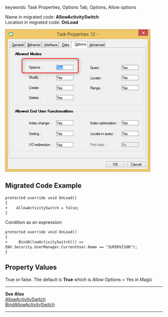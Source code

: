 ﻿keywords: Task Properties, Options Tab, Options, Allow options 

Name in migrated code: **AllowActivitySwitch**  
Location in migrated code: **OnLoad**


![Options](Options.png)

## Migrated Code Example


```csdiff   
protected override void OnLoad()
{
+    AllowActivitySwitch = false;
}
``` 

Condition as an expression:

```csdiff   
protected override void OnLoad()
{
+     BindAllowActivitySwitch(() => ENV.Security.UserManager.CurrentUser.Name == "SUPERVISOR");
}
```        

    



## Property Values
True or false. The default is **True** which is Allow Options = Yes in Magic


---
**See Also**  
[AllowActivitySwitch ](http://www.fireflymigration.com/reference/html/P_Firefly_Box_UIController_AllowActivitySwitch.htm)  
[BindAllowActivitySwitch ](http://www.fireflymigration.com/reference/html/M_Firefly_Box_UIController_BindAllowActivitySwitch.htm)

---             